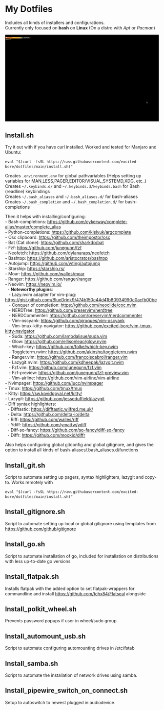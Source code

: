 My Dotfiles
===========

Includes all kinds of installers and configurations.  
Currently only focused on **bash** on **Linux** (On a distro with *Apt* or *Pacman*)  

![showoff](dotfiles-showoff.gif)

## Install.sh

Try it out with if you have curl installed. Worked and tested for Manjaro and Ubuntu:
```
eval "$(curl -fsSL https://raw.githubusercontent.com/excited-bore/dotfiles/main/install.sh)"
```

Creates `.environment.env` for global pathvariables (Helps setting up variables for MAN,LESS,PAGER,EDITOR/VISUAL,SYSTEMD,XDG, etc..)  
Creates `~/.keybinds.d/` and `~/.keybinds.d/keybinds.bash` for Bash (readline) keybindings  
Creates `~/.bash_aliases` and `~/.bash_aliases.d/` for bash-aliases  
Creates `~/.bash_completion` and `~/.bash_completion.d/` for bash-completions  


Then it helps with installing/configuring:  
    - Bash-completions: https://github.com/cykerway/complete-alias/master/complete_alias  
    - Python-completions: https://github.com/kislyuk/argcomplete  
    - Osc clipboard: https://github.com/theimpostor/osc  
    - Bat (Cat clone): https://github.com/sharkdp/bat  
    - Fzf: https://github.com/junegunn/fzf  
    - Neofetch: https://github.com/dylanaraps/neofetch  
    - Bashtop: https://github.com/aristocratos/bashtop  
    - Autojump: https://github.com/wting/autojump  
    - Starship: https://starship.rs/  
    - Moar: https://github.com/walles/moar  
    - Ranger: https://github.com/ranger/ranger  
    - Neovim: https://neovim.io/  
&nbsp;&nbsp;- **Noteworthy plugins**:  
&nbsp;&nbsp;&nbsp;- Lazy.nvim adapter for vim-plug: https://gist.github.com/BlueDrink9/474b150c44d41b80934990c0acfb00be  
&nbsp;&nbsp;&nbsp;- Conquer of completion: https://github.com/neoclide/coc.nvim  
&nbsp;&nbsp;&nbsp;- NERDTree: https://github.com/preservim/nerdtree  
&nbsp;&nbsp;&nbsp;- NERDCommenter: https://github.com/preservim/nerdcommenter  
&nbsp;&nbsp;&nbsp;- Vim-oscyank: https://github.com/ojroques/vim-oscyank  
&nbsp;&nbsp;&nbsp;- Vim-tmux-kitty-navigator: https://github.com/excited-bore/vim-tmux-kitty-navigator  
&nbsp;&nbsp;&nbsp;- Suda: https://github.com/lambdalisue/suda.vim  
&nbsp;&nbsp;&nbsp;- Glow: https://github.com/ellisonleao/glow.nvim  
&nbsp;&nbsp;&nbsp;- Which-key: https://github.com/folke/which-key.nvim  
&nbsp;&nbsp;&nbsp;- Toggleterm.nvim: https://github.com/akinsho/toggleterm.nvim  
&nbsp;&nbsp;&nbsp;- Ranger.vim: https://github.com/francoiscabrol/ranger.vim  
&nbsp;&nbsp;&nbsp;- Lazygit.nvim: https://github.com/kdheepak/lazygit.nvim  
&nbsp;&nbsp;&nbsp;- Fzf.vim: https://github.com/junegunn/fzf.vim  
&nbsp;&nbsp;&nbsp;- Fzf-preview: https://github.com/junegunn/fzf-preview.vim  
&nbsp;&nbsp;&nbsp;- Vim-airline: https://github.com/vim-airline/vim-airline  
    - Nvimpager: https://github.com/lucc/nvimpager  
    - Tmux: https://github.com/tmux/tmux  
    - Kitty: https://sw.kovidgoyal.net/kitty/  
    - Lazygit: https://github.com/jesseduffield/lazygit  
    - Diff syntax highlighters:  
&nbsp;&nbsp;- Difftastic: https://difftastic.wilfred.me.uk/  
&nbsp;&nbsp;- Delta: https://github.com/delta-io/delta  
&nbsp;&nbsp;- Riff: https://github.com/walles/riff  
&nbsp;&nbsp;- Ydiff: https://github.com/ymattw/ydiff  
&nbsp;&nbsp;- Diff-so-fancy: https://github.com/so-fancy/diff-so-fancy  
&nbsp;&nbsp;- Diffr: https://github.com/mookid/diffr  


Also helps configuring global gitconfig and global gitignore, and gives the option to install all kinds of bash-aliases/.bash_aliases.d/functions


## Install_git.sh
Script to automate setting up pagers, syntax highlighters, lazygit and copy-to. Works remotely with

```
eval "$(curl -fsSL https://raw.githubusercontent.com/excited-bore/dotfiles/main/install.sh)"
```

## Install_gitignore.sh
Script to automate setting up local or global gitignore using templates from https://github.com/github/gitignore

## Install_go.sh
Script to automate installation of go, included for installation on distributions with less up-to-date go versions 

## Install_flatpak.sh
Installs flatpak with the added option to set flatpak-wrappers for commandline and install https://github.com/tchx84/Flatseal alongside

## Install_polkit_wheel.sh
Prevents password popups if user in wheel/sudo group

## Install_automount_usb.sh
Script to automate configuring automounting drives in /etc/fstab

## Install_samba.sh
Script to automate the installation of network drives using samba.

## Install_pipewire_switch_on_connect.sh
Setup to autoswitch to newest plugged in audiodevice.
